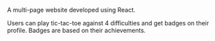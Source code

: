 A multi-page website developed using React.

Users can play tic-tac-toe against 4 difficulties and get badges on their profile. Badges are based on their achievements.
